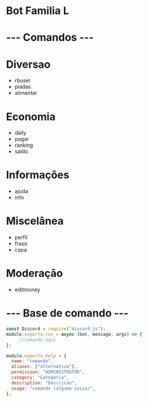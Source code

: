 # Bot Familia L


# --- Comandos ---
# Diversao
  - rbuser
  - piadas
  - alimentar
# Economia  
  - daily
  - pagar
  - ranking
  - saldo
# Informações
  - ajuda
  - info
# Miscelânea
  - perfil
  - frase
  - capa
# Moderação
  - editmoney

# --- Base de comando ---
```js
const Discord = require("discord.js");
module.exports.run = async (bot, message, args) => {
     //comando aqui
};

module.exports.help = {
  name: "comando",
  aliases: ["alternativa"],
  permission: "ADMINISTRATOR",
  category: "Categoria",
  description: "Descricao",
  usage: "comando (alguma coisa)",
};
```